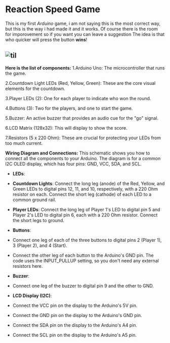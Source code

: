 # Reaction Speed Game 

This is my first *Arduino* game, i am not saying this is the most correct way, but this is the way i had made it and it works. Of course there is the room for imporovement so if you want you can leave a suggestion 
The idea is that who quicker will press the button **wins**!

## ![til](assets\VID.gif)


**Here is the list of components:**
1.Arduino Uno: The microcontroller that runs the game.

2.Countdown Light LEDs (Red, Yellow, Green): These are the core visual elements for the countdown.

3.Player LEDs (2): One for each player to indicate who won the round.

4.Buttons (3): Two for the players, and one to start the game.

5.Buzzer: An active buzzer that provides an audio cue for the "go" signal.

6.LCD Matrix (128x32): This will display to show the score.

7.Resistors (5 x 220 Ohm): These are crucial for protecting your LEDs from too much current.

**Wiring Diagram and Connections:**
This schematic shows you how to connect all the components to your Arduino. The diagram is for a common I2C OLED display, which has four pins: GND, VCC, SDA, and SCL.

- **LEDs**:

 - **Countdown Lights**: Connect the long leg (anode) of the Red, Yellow, and Green LEDs to digital pins 12, 11, and 10, respectively, with a 220 Ohm resistor on each. Connect the short leg (cathode) of each LED to a common ground rail.

 - **Player LEDs**: Connect the long leg of Player 1's LED to digital pin 5 and Player 2's LED to digital pin 6, each with a 220 Ohm resistor. Connect the short legs to ground.

- **Buttons**:

 - Connect one leg of each of the three buttons to digital pins 2 (Player 1), 3 (Player 2), and 4 (Start).

 - Connect the other leg of each button to the Arduino's GND pin. The code uses the INPUT_PULLUP setting, so you don't need any external resistors here.

- **Buzzer**:

 - Connect one leg of the buzzer to digital pin 9 and the other to GND.

- **LCD Display (I2C)**:

 - Connect the VCC pin on the display to the Arduino's 5V pin.

 - Connect the GND pin on the display to the Arduino's GND pin.

 - Connect the SDA pin on the display to the Arduino's A4 pin.

 - Connect the SCL pin on the display to the Arduino's A5 pin.



